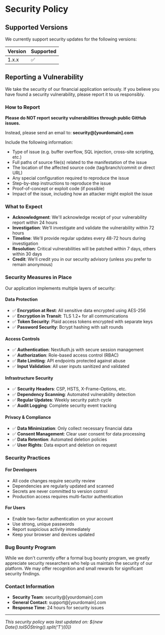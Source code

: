 # Security Policy

## Supported Versions

We currently support security updates for the following versions:

| Version | Supported          |
| ------- | ------------------ |
| 1.x.x   | :white_check_mark: |

## Reporting a Vulnerability

We take the security of our financial application seriously. If you believe you have found a security vulnerability, please report it to us responsibly.

### How to Report

**Please do NOT report security vulnerabilities through public GitHub issues.**

Instead, please send an email to: **security@[yourdomain].com**

Include the following information:
- Type of issue (e.g. buffer overflow, SQL injection, cross-site scripting, etc.)
- Full paths of source file(s) related to the manifestation of the issue
- The location of the affected source code (tag/branch/commit or direct URL)
- Any special configuration required to reproduce the issue
- Step-by-step instructions to reproduce the issue
- Proof-of-concept or exploit code (if possible)
- Impact of the issue, including how an attacker might exploit the issue

### What to Expect

- **Acknowledgment**: We'll acknowledge receipt of your vulnerability report within 24 hours
- **Investigation**: We'll investigate and validate the vulnerability within 72 hours
- **Timeline**: We'll provide regular updates every 48-72 hours during investigation
- **Resolution**: Critical vulnerabilities will be patched within 7 days, others within 30 days
- **Credit**: We'll credit you in our security advisory (unless you prefer to remain anonymous)

### Security Measures in Place

Our application implements multiple layers of security:

#### Data Protection
- ✅ **Encryption at Rest**: All sensitive data encrypted using AES-256
- ✅ **Encryption in Transit**: TLS 1.2+ for all communications
- ✅ **Token Security**: Plaid access tokens encrypted with separate keys
- ✅ **Password Security**: Bcrypt hashing with salt rounds

#### Access Controls
- ✅ **Authentication**: NextAuth.js with secure session management
- ✅ **Authorization**: Role-based access control (RBAC)
- ✅ **Rate Limiting**: API endpoints protected against abuse
- ✅ **Input Validation**: All user inputs sanitized and validated

#### Infrastructure Security
- ✅ **Security Headers**: CSP, HSTS, X-Frame-Options, etc.
- ✅ **Dependency Scanning**: Automated vulnerability detection
- ✅ **Regular Updates**: Weekly security patch cycle
- ✅ **Audit Logging**: Complete security event tracking

#### Privacy & Compliance
- ✅ **Data Minimization**: Only collect necessary financial data
- ✅ **Consent Management**: Clear user consent for data processing
- ✅ **Data Retention**: Automated deletion policies
- ✅ **User Rights**: Data export and deletion on request

### Security Practices

#### For Developers
- All code changes require security review
- Dependencies are regularly updated and scanned
- Secrets are never committed to version control
- Production access requires multi-factor authentication

#### For Users
- Enable two-factor authentication on your account
- Use strong, unique passwords
- Report suspicious activity immediately
- Keep your browser and devices updated

### Bug Bounty Program

While we don't currently offer a formal bug bounty program, we greatly appreciate security researchers who help us maintain the security of our platform. We may offer recognition and small rewards for significant security findings.

### Contact Information

- **Security Team**: security@[yourdomain].com
- **General Contact**: support@[yourdomain].com
- **Response Time**: 24 hours for security issues

---

*This security policy was last updated on: ${new Date().toISOString().split('T')[0]}*